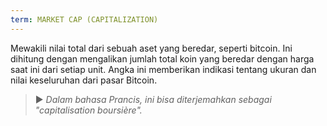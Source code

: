 ```yaml
---
term: MARKET CAP (CAPITALIZATION)
---
```


Mewakili nilai total dari sebuah aset yang beredar, seperti bitcoin. Ini dihitung dengan mengalikan jumlah total koin yang beredar dengan harga saat ini dari setiap unit. Angka ini memberikan indikasi tentang ukuran dan nilai keseluruhan dari pasar Bitcoin.

> ► *Dalam bahasa Prancis, ini bisa diterjemahkan sebagai "capitalisation boursière".*